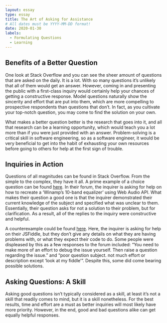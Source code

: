 ```yaml
---
layout: essay
type: essay
title: The Art of Asking for Assistance
# All dates must be YYYY-MM-DD format!
date: 2020-01-30
labels:
  - Formulating Questions
  - Learning
---
```


## Benefits of a Better Question
One look at Stack Overflow and you can see the sheer amount of questions that are asked on the daily. It is a lot. With so many questions it’s unlikely that all of them would get an answer. However, coming in and presenting the public with a first-class inquiry would certainly help your chances of getting a constructive response. Model questions naturally show the sincerity and effort that are put into them, which are more compelling to prospective respondents than questions that don’t. In fact, as you cultivate your top-notch question, you may come to find the solution on your own. 

What makes a better question better is the research that goes into it, and all that research can be a learning opportunity, which would teach you a lot more than if you were just provided with an answer. Problem-solving is a critical skill in software engineering, so as a software engineer, it would be very beneficial to get into the habit of exhausting your own resources before going to others for help at the first sign of trouble. 


## Inquiries in Action
Questions of all magnitudes can be found in Stack Overflow. From the simple to the complex, they have it all. A prime example of a choice question can be found [here](https://stackoverflow.com/questions/12738056/creating-a-10-band-equalizer-using-web-audio-api). In their forum, the inquirer is asking for help on how to recreate a ‘Winamp’s 10-band equalizer’ using Web Audio API. What makes their question a good one is that the inquirer demonstrated their current knowledge of the subject and specified what was unclear to them. Essentially, their question asks for not a solution to their problem, but for clarification. As a result, all of the replies to the inquiry were constructive and helpful. 

A counterexample could be found [here](https://stackoverflow.com/questions/12561708/cant-get-code-to-work). Here, the inquirer is asking for help on their JSFiddle, but they don’t give any details on what they are having problems with, or what they expect their code to do. Some people were displeased by this as a few responses to the forum included: “You need to make more of an effort to debug the issue yourself. Then raise a question regarding the issue.” and “poor question subject. not much effort or description except ‘look at my fiddle’”. Despite this, some did come bearing possible solutions.


## Asking Questions: A Skill
Asking good questions isn’t typically considered as a skill, at least it’s not a skill that readily comes to mind, but it is a skill nonetheless. For the best results, time and effort are a must as better inquiries will most likely have more priority. However, in the end, good and bad questions alike can get equally helpful responses.
